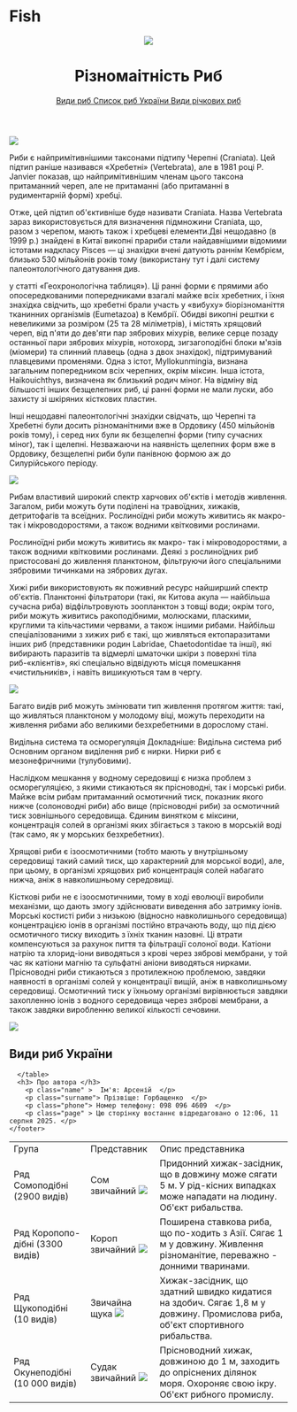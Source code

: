 # Fish
<html>
<title> Види риб  </title>
<link rel="stylesheet" href="style.css"/>
<body class="body">
    <header>
        <img class="picture" src="https://cdn.pixabay.com/photo/2022/10/08/23/54/koala-7507922_1280.png"> 
        <h1> Різномаітність Риб </h1>
        <nav>
         <a  href="http://goldfishnet.in.ua/fish/"> Види риб </a>
          <a  href="https://uk.wikipedia.org/wiki/%D0%A1%D0%BF%D0%B8%D1%81%D0%BE%D0%BA_%D1%80%D0%B8%D0%B1_%D0%A3%D0%BA%D1%80%D0%B0%D1%97%D0%BD%D0%B8" > Список риб України </a>
            <a  href="https://media.fishergo.com.ua/news/vydy-richkovykh-ryb.html"> Види річкових риб  </a> 
             </nav>   
    </header>
    <main>
        <img class="picture" src="https://upload.wikimedia.org/wikipedia/commons/thumb/2/23/Georgia_Aquarium_-_Giant_Grouper_edit.jpg/500px-Georgia_Aquarium_-_Giant_Grouper_edit.jpg">
   <p class="orange"> Риби є найпримітивнішими таксонами підтипу Черепні (Craniata). Цей підтип раніше називався «Хребетні» (Vertebrata), але в 1981 році P. Janvier показав, що найпримітивнішим членам цього таксона притаманний череп, але не притаманні (або притаманні в рудиментарній формі) хребці.</p> <p class="pink">Отже, цей підтип об'єктивніше буде називати Craniata. Назва Vertebrata зараз використовується для визначення підмножини Craniata, що, разом з черепом, мають також і хребцеві елементи.Дві нещодавно (в 1999 р.) знайдені в Китаї викопні прариби стали найдавнішими відомими істотами надкласу Pisces — ці знахідки вчені датують раннім Кембрієм, близько 530 мільйонів років тому (використану тут і далі систему палеонтологічного датування див.</p> <p class="plum"> у статті «Геохронологічна таблиця»). Ці ранні форми є прямими або опосередкованими попередниками взагалі майже всіх хребетних, і їхня знахідка свідчить, що хребетні брали участь у «вибуху» біорізноманіття тканинних організмів (Eumetazoa) в Кембрії. Обидві викопні рештки є невеликими за розміром (25 та 28 міліметрів), і містять хрящовий череп, від п'яти до дев'яти пар зябрових міхурів, велике серце позаду останньої пари зябрових міхурів, нотохорд, зигзагоподібні блоки м'язів (міомери) та спинний плавець (одна з двох знахідок), підтримуваний плавцевими променями. Одна з істот, Myllokunmingia, визнана загальним попередником всіх черепних, окрім міксин. Інша істота, Haikouichthys, визначена як близький родич міног. На відміну від більшості інших безщелепних риб, ці ранні форми не мали луски, або захисту зі шкіряних кісткових пластин.</p>

<p class="green"> Інші нещодавні палеонтологічні знахідки свідчать, що Черепні та Хребетні були досить різноманітними вже в Ордовику (450 мільйонів років тому), і серед них були як безщелепні форми (типу сучасних міног), так і щелепні. Незважаючи на наявність щелепних форм вже в Ордовику, безщелепні риби були панівною формою аж до Силурійського періоду. </p>
<img class="picture" src="https://upload.wikimedia.org/wikipedia/commons/thumb/1/10/Lepisosteus_platyrhincus.JPG/500px-Lepisosteus_platyrhincus.JPG">
<p class="blue"> Рибам властивий широкий спектр харчових об'єктів і методів живлення. Загалом, риби можуть бути поділені на травоїдних, хижаків, детритофагів та всеїдних. Рослиноїдні риби можуть живитись як макро- так і мікроводоростями, а також водними квітковими рослинами.

Рослиноїдні риби можуть живитись як макро- так і мікроводоростями, а також водними квітковими рослинами. Деякі з рослиноїдних риб пристосовані до живлення планктоном, фільтруючи його спеціальними зябровими тичинками на зябрових дугах.
 </p>
 <p class="brown" > Хижі риби використовують як поживний ресурс найширший спектр об'єктів. Планктонні фільтратори (такі, як Китова акула — найбільша сучасна риба) відфільтровують зоопланктон з товщі води; окрім того, риби можуть живитись ракоподібними, молюсками, пласкими, круглими та кільчастими червами, а також іншими рибами. Найбільш спеціалізованими з хижих риб є такі, що живляться ектопаразитами інших риб (представники родин Labridae, Chaetodontidae та інші), які вибирають паразитів та відмерлі шматочки шкіри з поверхні тіла риб-«клієнтів», які спеціально відвідують місця помешкання «чистильників», і навіть вишикуються там в чергу. </p>
 <img src="https://upload.wikimedia.org/wikipedia/commons/thumb/1/1b/Sweetlips_wrasse_Nick_Hobgood.jpg/330px-Sweetlips_wrasse_Nick_Hobgood.jpg">
<p class="light green" >  Багато видів риб можуть змінювати тип живлення протягом життя: такі, що живляться планктоном у молодому віці, можуть переходити на живлення рибами або великими безхребетними в дорослому стані. </p> 

<p class="light green"> Видільна система та осморегуляція
Докладніше: Видільна система риб
Основним органом виділення риб є нирки. Нирки риб є мезонефричними (тулубовими).

Наслідком мешкання у водному середовищі є низка проблем з осморегуляцією, з якими стикаються як прісноводні, так і морські риби. Майже всім рибам притаманний осмотичний тиск, показник якого нижче (солоноводні риби) або вище (прісноводні риби) за осмотичний тиск зовнішнього середовища. Єдиним винятком є міксини, концентрація солей в організмі яких збігається з такою в морській воді (так само, як у морських безхребетних).

Хрящові риби є ізоосмотичними (тобто мають у внутрішньому середовищі такий самий тиск, що характерний для морської води), але, при цьому, в організмі хрящових риб концентрація солей набагато нижча, аніж в навколишньому середовищі.</p>

<p class="purple">Кісткові риби не є ізоосмотичними, тому в ході еволюції виробили механізми, що дають змогу здійснювати виведення або затримку іонів. Морські костисті риби з низькою (відносно навколишнього середовища) концентрацією іонів в організмі постійно втрачають воду, що під дією осмотичного тиску виходить з їхніх тканин назовні. Ці втрати компенсуються за рахунок пиття та фільтрації солоної води. Катіони натрію та хлорид-іони виводяться з крові через зяброві мембрани, у той час як катіони магнію та сульфатні аніони виводяться нирками. Прісноводні риби стикаються з протилежною проблемою, завдяки наявності в організмі солей у концентрації вищій, аніж в навколишньому середовищі. Осмотичний тиск у їхньому організмі вирівнюється завдяки захопленню іонів з водного середовища через зяброві мембрани, а також завдяки виробленню великої кількості сечовини. </p>
<img class="icon10" src="https://upload.wikimedia.org/wikipedia/commons/thumb/2/29/Ocellaris_clownfish%2C_Flickr.jpg/500px-Ocellaris_clownfish%2C_Flickr.jpg">
    </main>
    <footer>
        <h2> Види риб України </h2>
        <table >
       <tr class="line1" > 
        <td> Група </td>
        <td> Представник  </td>
        <td> Опис представника </td>    
       </tr>
       <tr class="line2" >
        <td> Ряд Сомоподібні (2900 видів)  </td>
        <td > Сом звичайний <img class="icon1" src="https://upload.wikimedia.org/wikipedia/commons/thumb/d/d3/Silurus_glanis_02.jpg/500px-Silurus_glanis_02.jpg">  </td>
        <td> Придонний хижак-засідник, що в довжину може сягати 5 м. У рід-кісних випадках може нападати на людину. Об'єкт рибальства. </td>
       </tr>
       <tr class="line3">
        <td> Ряд Коропопо-дібні (3300 видів) </td> 
        <td> Короп звичайний <img class="icon2" src="https://upload.wikimedia.org/wikipedia/commons/thumb/d/dc/%D0%9A%D0%B0%D1%80%D0%BF.jpg/500px-%D0%9A%D0%B0%D1%80%D0%BF.jpg"> </td>
        <td> Поширена ставкова риба, що по-ходить з Азії. Сягає 1 м у довжину. Живлення різноманітие, переважно - донними тваринами. </td>
       </tr>
       <tr class="line4">
        <td> Ряд Щукоподібні (10 видів) </td>
        <td> Звичайна щука <img class="icon3" src="http://khm.darg.gov.ua/files/10/02_12_20_ryba0.jpg"> </td>
        <td> Хижак-засідник, що здатний швидко кидатися на здобич. Сягає 1,8 м у довжину. Промислова риба, об'єкт спортивного рибальства. </td>
       </tr>
       <tr class="line5">
        <td> Ряд Окунеподібні (10 000 видів) </td>
        <td> Судак звичайний <img class="icon4" src="https://wf.com.ua/content/uploads/images/4%2818%29.jpg"> </td>
        <td> Прісноводний хижак, довжиною до 1 м, заходить до опріснених ділянок моря. Охороняє свою ікру. Об'єкт рибного промислу. </td>
       </tr>
        
      </table>
      <h3> Про автора </h3>
        <p class="name" >  Ім'я: Арсеній  </p>
        <p class="surname"> Прізвіще: Горбащенко  </p>
        <p class="phone"> Номер телефону: 098 096 4609  </p>
        <p class="page" > Цю сторінку востаннє відредаговано о 12:06, 11 серпня 2025. </p> 
    </footer>
</body>

</html>
